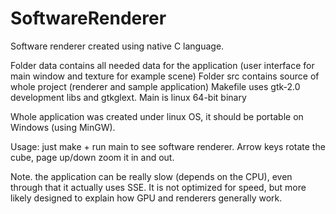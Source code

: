 SoftwareRenderer
================

Software renderer created using native C language.

Folder data contains all needed data for the application (user interface for main window and texture for example scene)
Folder src contains source of whole project (renderer and sample application)
Makefile uses gtk-2.0 development libs and gtkglext.
Main is linux 64-bit binary

Whole application was created under linux OS, it should be portable on Windows (using MinGW).

Usage:
just make + run main to see software renderer. Arrow keys rotate the cube, page up/down zoom it in and out.

Note. the application can be really slow (depends on the CPU), even through that it actually uses SSE. It is not optimized for speed, but more likely designed to explain how GPU and renderers generally work.
